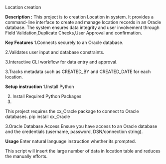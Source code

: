 Location creation  

**Description :**
This project is to creation Location in system. It provides a command-line interface to create and manage location records in an Oracle database. 
The system ensures data integrity and user involvement through Field Validation,Duplicate Checks,User Approval and confirmation.

**Key Features**
1.Connects securely to an Oracle database.

2.Validates user input and database constraints.

3.Interactive CLI workflow for data entry and approval.

3.Tracks metadata such as CREATED_BY and CREATED_DATE for each location.

**Setup instruction**
1.Install Python

2. Install Required Python Packages
3. 
This project requires the cx_Oracle package to connect to Oracle databases.
pip install cx_Oracle

3.Oracle Database Access
Ensure you have access to an Oracle database and the credentials (username, password, DSN/connection string).

**Usage**
Enter natural language instruction whether its prompted.

This script will insert the large number of data in location table and reduces the manually efforts.
